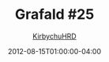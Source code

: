 ---
title: "Grafald #25"
type: "image"
date: 2012-08-15T01:00:00-04:00
draft: false
categories:
- blog
- projects
- grafald
image_path: "../img/2012/25.png"
alt_text: ""
is_subpage: true
author: "[KirbychuHRD](https://cohost.org/KirbychuHRD)"
---